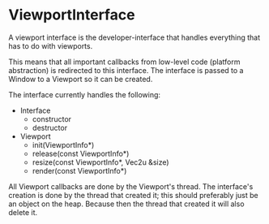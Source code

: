 # ViewportInterface

A viewport interface is the developer-interface that handles everything that has to do with viewports.

This means that all important callbacks from low-level code (platform abstraction) is redirected to this interface. The interface is passed to a Window to a Viewport so it can be created.

The interface currently handles the following:

- Interface
  - constructor
  - destructor
- Viewport
  - init(ViewportInfo*)
  - release(const ViewportInfo*)
  - resize(const ViewportInfo*, Vec2u &size)
  - render(const ViewportInfo*)

All Viewport callbacks are done by the Viewport's thread.
The interface's creation is done by the thread that created it; this should preferably just be an object on the heap. Because then the thread that created it will also delete it.